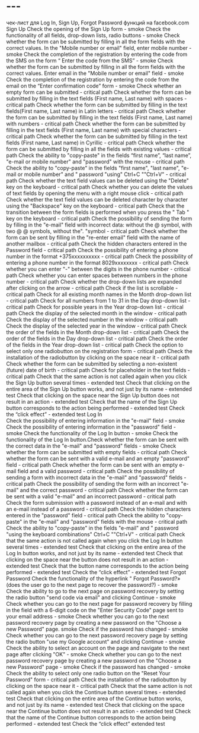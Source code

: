 # ---
 чек-лист для Log In, Sign Up, Forgot Password функций на facebook.com
Sign Up	
Check the opening of the Sign Up form	- smoke
Check the functionality of all fields, drop-down lists, radio buttons	- smoke
Check whether the form can be submitted by filling in all the form fields with the correct values. In the "Mobile number or email" field, enter mobile number	- smoke
Check the completion of the registration by entering the code from the SMS on the form “ Enter the code from the SMS”	- smoke
Check whether the form can be submitted by filling in all the form fields with the correct values. Enter email in the "Mobile number or email" field	- smoke
Check the completion of the registration by entering the code from the email on the “Enter confirmation code” form -	smoke
Check whether an empty form can be submitted	- critical path
Check whether the form can be submitted by filling in the text fields (First name, Last name) with spaces	- critical path
Check whether the form can be submitted by filling in the text fields(First name, Last name) in Latin letters	- critical path
Check whether the form can be submitted by filling in the text fields (First name, Last name) with numbers	- critical path
Check whether the form can be submitted by filling in the text fields (First name, Last name) with special characters	 - critical path
Check whether the form can be submitted by filling in the text fields (First name, Last name) in Cyrillic	- critical path
Check whether the form can be submitted by filling in all the fields with existing values	- critical path
Check the ability to "copy-paste" in the fields “first name”, “last name”, "e-mail or mobile number" and "password" with the mouse -	critical path
Check the ability to "copy-paste" in the fields "first name", "last name", "e-mail or mobile number" and " password "using" Ctrl+C ""Ctrl+V" -	critical path
Check whether the text field values can be deleted using the "Delete" key on the keyboard	- critical path
Check whether you can delete the values of text fields by opening the menu with a right mouse click	- critical path
Check whether the text field values can be deleted character by character using the "Backspace" key on the keyboard	- critical path
Check that the transition between the form fields is performed when you press the " Tab " key on the keyboard	- critical path
 Check the possibility of sending the form by filling in the "e-mail" field with incorrect data: without the @ symbol, with two @ @ symbols, without the". "symbol - critical path
Check whether the form can be sent by filling in the "re-enter email" field with the name of another mailbox -	critical path
Check the hidden characters entered in the Password field	- critical path
Check the possibility of entering a phone number in the format +375xxxxxxxxxx	- critical path
Check the possibility of entering a phone number in the format 8029xxxxxxxx	 - critical path
Check whether you can enter "-" between the digits in the phone number	- critical path
Check whether you can enter spaces between numbers in the phone number	- critical path
Check whether the drop-down lists are expanded after clicking on the arrow	- critical path
Check if the list is scrollable	- critical path
Check for all existing month names in the Month drop-down list	- critical path
Check for all numbers from 1 to 31 in the Day drop-down list	- critical path
Check for possible years in the Year drop-down list	- critical path
Check the display of the selected month in the window	- critical path
Check the display of the selected number in the window	- critical path
Check the display of the selected year in the window	- critical path
Check the order of the fields in the Month drop-down list	- critical path
Check the order of the fields in the Day drop-down list	- critical path
Check the order of the fields in the Year drop-down list	- critical path
Check the option to select only one radiobutton on the registration form	- critical path
Check the installation of the radiobutton by clicking on the space near it	- critical path
Check whether the form can be submitted by selecting a non-existent (future) date of birth - critical path
Check for placeholder in the text fields	- critical path
Check that the same action is not called again when you click the Sign Up button several times	- extended test
Check that clicking on the entire area of the Sign Up button works, and not just by its name	- extended test
Check that clicking on the space near the Sign Up button does not result in an action	- extended test
Check that the name of the Sign Up button corresponds to the action being performed	- extended test
Check the “click effect” - 	extended test
Log In	
Check the possibility of entering information in the "e-mail" field -	smoke
Check the possibility of entering information in the "password" field -	smoke
Check the functionality of the Log In button -	smoke
Check the functionality of the Log In button.Check whether the form can be sent with the correct data in the "e-mail" and "password" fields -	smoke
Check whether the form can be submitted with empty fields -	critical path
Check whether the form can be sent with a valid e-mail and an empty "password" field -	critical path
Check whether the form can be sent with an empty e-mail field and a valid password -	critical path
Check the possibility of sending a form with incorrect data in the "e-mail" and "password" fields -	critical path
Check the possibility of sending the form with an incorrect "e-mail" and the correct password -	critical path
Check whether the form can be sent with a valid "e-mail" and an incorrect password -	critical path
Check the form submission with a password instead of an e-mail and with an e-mail instead of a password -	critical path
Check the hidden characters entered in the "password" field -	critical path
Check the ability to "copy-paste" in the "e-mail" and "password" fields with the mouse -	critical path
Check the ability to "copy-paste" in the fields "e-mail" and " password "using the keyboard combinations" Ctrl+C ""Ctrl+V" -	critical path
Check that the same action is not called again when you click the Log In button several times	- extended test
Check that clicking on the entire area of the Log In button works, and not just by its name	- extended test
Check that clicking on the space near the button does not result in an action	- extended test
Check that the button name corresponds to the action being performed	- extended test
Check the “click effect”	- extended test
Forgot Password	
Check the functionality of the hyperlink " Forgot Password?» (does the user go to the next page to recover the password?)	- smoke
Check the ability to go to the next page on password recovery by setting the radio button "send code via email" and clicking Continue -	smoke
Check whether you can go to the next page for password recovery by filling in the field with a 6-digit code on the "Enter Security Code" page sent to your email address -	smoke
Check whether you can go to the next password recovery page by creating a new password on the "Choose a new Password" page.	smoke
Check if the password has changed	- smoke
Check whether you can go to the next password recovery page by setting the radio button "use my Google account" and clicking Continue -	smoke
Check the ability to select an account on the page and navigate to the next page after clicking "OK" -	smoke
Check whether you can go to the next password recovery page by creating a new password on the "Choose a new Password" page -	smoke
Check if the password has changed	- smoke
Check the ability to select only one radio button on the "Reset Your Password" form	- critical path
Check the installation of the radiobutton by clicking on the space near it	- critical path
Check that the same action is not called again when you click the Continue button several times -	extended test
Check that clicking on the entire area of the Continue button works, and not just by its name	- extended test
Check that clicking on the space near the Continue button does not result in an action	- extended test
Check that the name of the Continue button corresponds to the action being performed	- extended test
Check the “click effect”	extended test
